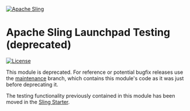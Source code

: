 [![Apache Sling](https://sling.apache.org/res/logos/sling.png)](https://sling.apache.org)

# Apache Sling Launchpad Testing (deprecated)

[![License](https://img.shields.io/badge/License-Apache%202.0-blue.svg)](https://www.apache.org/licenses/LICENSE-2.0)

This module is deprecated. For reference or potential bugfix releases use the [maintenance](https://github.com/apache/sling-org-apache-sling-launchpad-testing/tree/maintenance) branch, which contains this module's code as it was just before deprecating it.

The testing functionality previously contained in this module has been moved in the [Sling Starter](https://github.com/apache/sling-org-apache-sling-starter).
